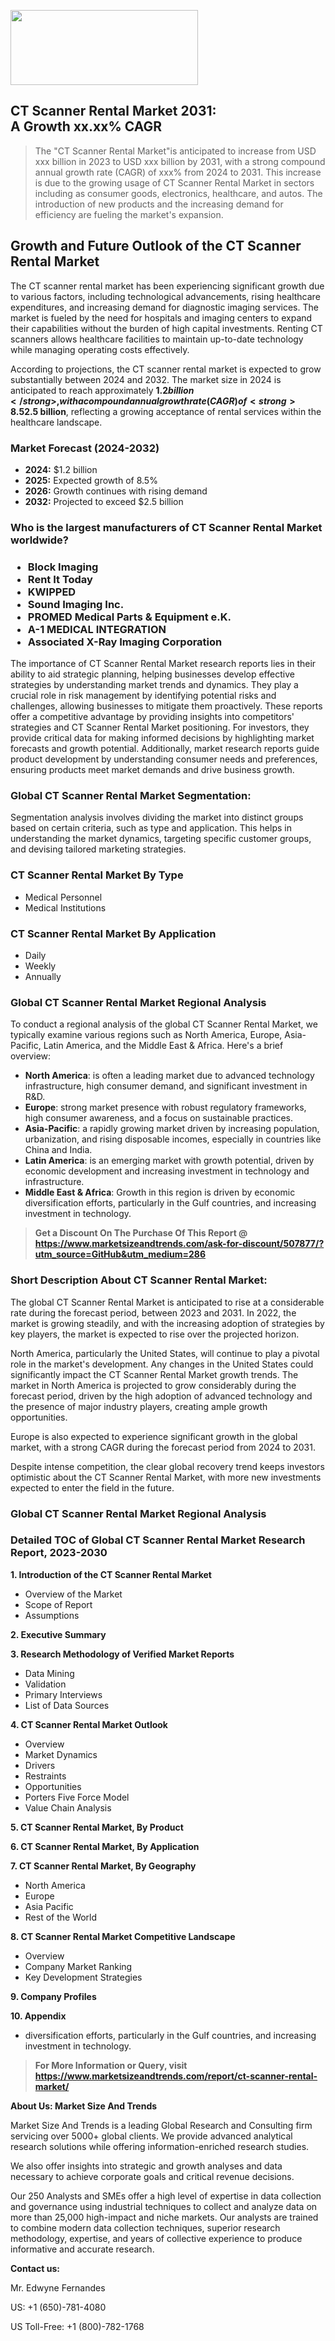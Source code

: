 <img src="https://100x100musica.es/wp-content/uploads/2024/12/Verified-Market-Reports-4-300x120.jpg" alt="" width="300" height="120" class="alignnone size-medium wp-image-100382" /><h2>CT Scanner Rental Market 2031: A&nbsp;Growth&nbsp;xx.xx% CAGR</h2><blockquote id="" class="">The "CT Scanner Rental Market"is anticipated to increase from USD xxx billion in 2023 to USD xxx billion by 2031, with a strong compound annual growth rate (CAGR) of xxx% from 2024 to 2031. This increase is due to the growing usage of CT Scanner Rental Market in sectors including as consumer goods, electronics, healthcare, and autos. The introduction of new products and the increasing demand for efficiency are fueling the market's expansion.</blockquote><p> <h2>Growth and Future Outlook of the CT Scanner Rental Market</h2> <p>The CT scanner rental market has been experiencing significant growth due to various factors, including technological advancements, rising healthcare expenditures, and increasing demand for diagnostic imaging services. The market is fueled by the need for hospitals and imaging centers to expand their capabilities without the burden of high capital investments. Renting CT scanners allows healthcare facilities to maintain up-to-date technology while managing operating costs effectively.</p> <p>According to projections, the CT scanner rental market is expected to grow substantially between 2024 and 2032. The market size in 2024 is anticipated to reach approximately <strong>$1.2 billion</strong>, with a compound annual growth rate (CAGR) of <strong>8.5%</strong> expected through 2032. This growth can be attributed to the increasing prevalence of chronic diseases necessitating advanced imaging techniques and the growing number of outpatient imaging facilities.</p> <p><strong></strong></p> <p>Additionally, the rising focus on cost-effectiveness in healthcare delivery has led many healthcare providers to consider rental options as a viable alternative to outright purchases. The flexibility offered by rental agreements, such as lease-to-own options and short-term rentals for specialized procedures, further enhances the attractiveness of this market segment.</p> <p>As the market evolves, we can expect innovations in imaging technology to influence rental trends. Enhanced image quality, decreased scanning times, and increased patient comfort are crucial factors that may lead healthcare providers to opt for newer models more frequently. Consequently, by 2032, the market size is projected to exceed <strong>$2.5 billion</strong>, reflecting a growing acceptance of rental services within the healthcare landscape.</p> <h3>Market Forecast (2024-2032)</h3> <ul> <li><strong>2024:</strong> $1.2 billion</li> <li><strong>2025:</strong> Expected growth of 8.5%</li> <li><strong>2026:</strong> Growth continues with rising demand</li> <li><strong>2032:</strong> Projected to exceed $2.5 billion</li> </ul></div></p><h3 id="" class="">Who is the largest manufacturers of&nbsp;CT Scanner Rental Market worldwide?</h3><h3 class=""><p><ul><li>Block Imaging </li><li> Rent It Today </li><li> KWIPPED </li><li> Sound Imaging Inc. </li><li> PROMED Medical Parts & Equipment e.K. </li><li> A-1 MEDICAL INTEGRATION </li><li> Associated X-Ray Imaging Corporation</li></ul></p></h3><p id="ember58" class="ember-view reader-text-block__paragraph">The importance of&nbsp;CT Scanner Rental Market research reports lies in their ability to aid strategic planning, helping businesses develop effective strategies by understanding market trends and dynamics. They play a crucial role in risk management by identifying potential risks and challenges, allowing businesses to mitigate them proactively. These reports offer a competitive advantage by providing insights into competitors' strategies and CT Scanner Rental Market positioning. For investors, they provide critical data for making informed decisions by highlighting market forecasts and growth potential. Additionally, market research reports guide product development by understanding consumer needs and preferences, ensuring products meet market demands and drive business growth.</p><h3 id="" class="">Global&nbsp;CT Scanner Rental Market Segmentation:</h3><p id="" class="">Segmentation analysis involves dividing the market into distinct groups based on certain criteria, such as type and application. This helps in understanding the market dynamics, targeting specific customer groups, and devising tailored marketing strategies.</p><h3 id="" class="">CT Scanner Rental Market&nbsp;By Type</h3><p><p><ul><li>Medical Personnel</li><li> Medical Institutions</p></li></ul></p></p><h3 id="" class="">CT Scanner Rental Market&nbsp;By Application</h3><p class=""><p><ul><li>Daily</li><li> Weekly</li><li> Annually</li></ul></p></p><h3 id="" class="">Global CT Scanner Rental Market Regional Analysis</h3><p id="" class="">To conduct a regional analysis of the global CT Scanner Rental Market, we typically examine various regions such as North America, Europe, Asia-Pacific, Latin America, and the Middle East &amp; Africa. Here's a brief overview:</p><ul><li><strong>North America</strong>: is often a leading market due to advanced technology infrastructure, high consumer demand, and significant investment in R&amp;D.</li><li><strong>Europe</strong>: strong market presence with robust regulatory frameworks, high consumer awareness, and a focus on sustainable practices.</li><li><strong>Asia-Pacific</strong>: a rapidly growing market driven by increasing population, urbanization, and rising disposable incomes, especially in countries like China and India.</li><li><strong>Latin America</strong>: is an emerging market with growth potential, driven by economic development and increasing investment in technology and infrastructure.</li><li><strong>Middle East &amp; Africa</strong>: Growth in this region is driven by economic diversification efforts, particularly in the Gulf countries, and increasing investment in technology.</li></ul><blockquote id="" class=""><strong>Get a Discount On The Purchase Of This Report @ <a href="https://www.marketsizeandtrends.com/download-sample/507877/?utm_source=GitHub&utm_medium=286" target="_blank">https://www.marketsizeandtrends.com/ask-for-discount/507877/?utm_source=GitHub&utm_medium=286</a></strong></blockquote><h3>Short Description About CT Scanner Rental Market:</h3><p id="ember58" class="ember-view reader-text-block__paragraph">The global&nbsp;CT Scanner Rental Market&nbsp;is anticipated to rise at a considerable rate during the forecast period, between 2023 and 2031. In 2022, the market is growing steadily, and with the increasing adoption of strategies by key players, the market is expected to rise over the projected horizon.</p><p id="ember59" class="ember-view reader-text-block__paragraph">North America, particularly the United States, will continue to play a pivotal role in the market's development. Any changes in the United States could significantly impact the&nbsp;CT Scanner Rental Market&nbsp;growth trends. The market in North America is projected to grow considerably during the forecast period, driven by the high adoption of advanced technology and the presence of major industry players, creating ample growth opportunities.</p><p id="ember60" class="ember-view reader-text-block__paragraph">Europe is also expected to experience significant growth in the global market, with a strong CAGR during the forecast period from 2024 to 2031.</p><p id="ember61" class="ember-view reader-text-block__paragraph">Despite intense competition, the clear global recovery trend keeps investors optimistic about the&nbsp;CT Scanner Rental Market, with more new investments expected to enter the field in the future.</p><h3 id="" class="">Global CT Scanner Rental Market Regional Analysis</h3><h3 id="" class="">Detailed TOC of Global CT Scanner Rental Market Research Report, 2023-2030</h3><p id="" class=""><strong>1. Introduction of the CT Scanner Rental Market</strong></p><ul><li>Overview of the Market</li><li>Scope of Report</li><li>Assumptions</li></ul><p id="" class=""><strong>2. Executive Summary</strong></p><p id="" class=""><strong>3. Research Methodology of Verified Market Reports</strong></p><ul><li>Data Mining</li><li>Validation</li><li>Primary Interviews</li><li>List of Data Sources</li></ul><p id="" class=""><strong>4. CT Scanner Rental Market Outlook</strong></p><ul><li>Overview</li><li>Market Dynamics</li><li>Drivers</li><li>Restraints</li><li>Opportunities</li><li>Porters Five Force Model</li><li>Value Chain Analysis</li></ul><p id="" class=""><strong>5. CT Scanner Rental Market, By Product</strong></p><p id="" class=""><strong>6. CT Scanner Rental Market, By Application</strong></p><p id="" class=""><strong>7. CT Scanner Rental Market, By Geography</strong></p><ul><li>North America</li><li>Europe</li><li>Asia Pacific</li><li>Rest of the World</li></ul><p id="" class=""><strong>8. CT Scanner Rental Market Competitive Landscape</strong></p><ul><li>Overview</li><li>Company Market Ranking</li><li>Key Development Strategies</li></ul><p id="" class=""><strong>9. Company Profiles</strong></p><p id="" class=""><strong>10. Appendix</strong></p><ul><li>diversification efforts, particularly in the Gulf countries, and increasing investment in technology.</li></ul><blockquote id="" class=""><strong>For More Information or Query, visit <strong><strong><a href="https://www.marketsizeandtrends.com/report/ct-scanner-rental-market/" target="_blank">https://www.marketsizeandtrends.com/report/ct-scanner-rental-market/</a></strong></strong></strong></blockquote><p id="" class=""><strong>About Us: Market Size And Trends</strong></p><p id="" class="">Market Size And Trends is a leading Global Research and Consulting firm servicing over 5000+ global clients. We provide advanced analytical research solutions while offering information-enriched research studies.</p><p id="" class="">We also offer insights into strategic and growth analyses and data necessary to achieve corporate goals and critical revenue decisions.</p><p id="" class="">Our 250 Analysts and SMEs offer a high level of expertise in data collection and governance using industrial techniques to collect and analyze data on more than 25,000 high-impact and niche markets. Our analysts are trained to combine modern data collection techniques, superior research methodology, expertise, and years of collective experience to produce informative and accurate research.</p><p id="" class=""><strong>Contact us:</strong></p><p id="" class="">Mr. Edwyne Fernandes</p><p id="" class="">US: +1 (650)-781-4080</p><p id="" class="">US Toll-Free: +1 (800)-782-1768</p>
